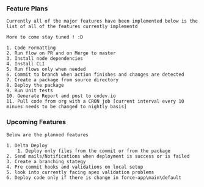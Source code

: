 ### Feature Plans

    Currently all of the major features have been implemented below is the list of all of the features currently implementd

    More to come stay tuned ! :D

    1. Code Formatting
    2. Run flow on PR and on Merge to master
    3. Install node dependencies
    4. Install CLI
    5. Run flows only when needed
    6. Commit to branch when action finishes and changes are detected
    7. Create a package from source directory
    8. Deploy the package
    9. Run Unit tests
    10. Generate Report and post to codev.io
    11. Pull code from org with a CRON job [current interval every 10 minues needs to be changed to nightly basis]

### Upcoming Features

    Below are the planned features

    1. Delta Deploy
        1. Deploy only files from the commit or from the package
    2. Send mails/Notifications when deployment is success or is failed
    3. Create a branching stategy
    4. Pre commit hooks and validations on local setup
    5. look into currently facing apex validation problems
    6. Deploy code only if there is change in force-app\main\default
